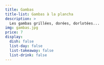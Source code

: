 ```yaml
---
title: Gambas
title-list: Gambas à la plancha
description: >
  Les gambas grillées, dorées, dorlotées...
img: gambas.jpg
price: 7
display:
  dish: false
  list-day: false
  list-takeaway: false
  list-drink: false
---
```

